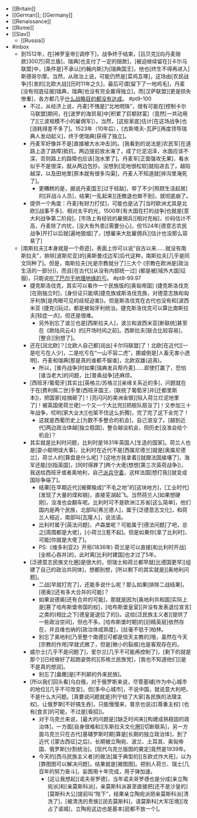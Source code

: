 - [[Britain]]
- [[German]]; [[Germany]]
- [[Renaissance]]
- [[Rome]]
- [[Slav]]
    - [[Russia]]
- #inbox
    - 到1512年，在[神罗皇帝][调停下]，战争终于结束，[吕贝克][向丹麦赔款]300万[荷兰盾]，瑞典[也支付了一定的赔款]，[被迫继续留在][卡尔马联盟]中，[条件是]不承认[约翰内斯]为[瑞典国王]，他也[终生不得再进入]斯德哥尔摩。当然，从政治上说，可能仍然是[菜鸡互啄]，这场由[农民战争]引发的[北欧大战][历时11年之久]，最后可谓[留下了一地鸡毛]，丹麦[没有彻底征服]瑞典，瑞典[也没有完全赢得独立]，而[汉萨联盟][更是损失惨重]，各方都几乎[什么战略目的都没有达成](https://www.zhihu.com/question/308741059/answer/2308814755)。 #pt9-100
        - 不过，从经济上说，丹麦[不愧是]“北地明珠”，很有可能在[控制卡尔马联盟]期间，在[波罗的海贸易]中[积累了巨额财富]（竟然[一共动用了][三波规模不小的雇佣军]）。当然，[这些家底]估计[在这场战争]也[消耗得差不多了]。1523年（10年后），[古斯塔夫-瓦萨][再度领导瑞典人发动起义]，终于使瑞典[获得了独立]。
        - 丹麦军好像并不是[直接被大水冲击]的。[我看到的说法是]农民军[在道路上造了路障]抵抗，两边提前放水淹了，成了烂泥沼泽，水面应该不深，否则路上的路障也应该[泡水里了]。丹麦军[正面强攻无果]，看水似乎不是很深，就从两边包抄。没想到[泥地很松软]就陷进去了，越陷越深，以及田地里[原本就有很多沟渠]，丹麦人不知道就[摔沟里淹死了]。
            - 更糟糕的是，据说丹麦国王[过于轻敌]，带了不少[照顾生活起居]的[非战斗人员]，结果[一乱起来][连撤退也做不到]，就彻底崩了。
        - 提供一个角度：丹麦[有财力打仗]，可能也是沾了[当时欧洲尤其是北欧][战事不多]、相对太平的光，1500年[有大国在打的战争]也就是[意大利战争第二阶段]，[市场上有经验的雇佣兵][相对充裕]，价码估计不高，丹麦除了内忧，[没大有外患][需要分心]，但1524年[德意志农民战争]开打以后就[遍地狼烟]了，[想雇来大批雇佣兵][估计也没那么容易了]
    - [南斯拉夫][本身就是一个奇迹]，表面上你可以说“自古以来……就没有南斯拉夫”，排除[波斯尼亚]的[奥斯曼戍边军]后代这种，南斯拉夫[几乎是同文同种了]。但是，南斯拉夫[光是宗教就分了]三大个 (宗教在欧洲是[政治生活的一部分])，而且[在古代][从没有内部统一过] (都是被[域外大国]征服)，只能说[吃了巴尔干地理地缘的亏](https://www.zhihu.com/question/523965472/answer/2409781798)。 #pt8-99.97
        - 捷克斯洛伐克，其实可以看作一个民族版的[奥匈帝国] (捷克斯洛伐克[在刚独立时]，[身份证只能填]捷克族或斯洛伐克族，对德意志族和匈牙利族[是肉眼可见的歧视迫害])。但是斯洛伐克在古代也没有和[波西米亚 (捷克)]玩过，都是被匈牙利统治。捷克斯洛伐克可以算比南斯拉夫[轻症一点]，但还是很难。
            - 另外别忘了波兰也是[西斯拉夫人]，波兰和波西米亚[断联统]甚至在《欧陆风云4》的[开场时间之前]。西斯拉夫[联合比较容易]，[整合][别想了]。
        - 还在[润北欧]？[北欧人自己都]润出[卡尔玛联盟]了！北欧[在近代][一是吃亏在人少]，二是吃亏在“一山不容二虎”，挪威倒是[人畜无害小透明]，丹麦和瑞典[那是真的谁都不服谁]，北欧双雄(迫真)。
            - 所以，[普丹战争]时如果[瑞典发兵帮丹麦]……即使打赢了，恐怕[谁当老大]的问题，比[普奥战争]还麻烦。
        - [西班牙/葡萄牙]其实比[英格兰/苏格兰][亲缘关系近的多]，问题就在于在[费利佩二世]手里(西班牙国王，[联统了葡萄牙]并[迁都里斯本])，把国家[给搞砸了]！[亮闪闪的美洲金银][陷入荷兰烂泥地里了]！被英国佬荷兰佬[一个又一个大比兜][把舰队扇没了]！又参加三十年战争，哎哟[家大业大][也架不住这么折腾]，完了完了这下全完了！
            - 这就是西葡历史上[为数不多整合的机会]，自己浪没了。[越到近代]两边政治体越[独立稳固]，整合越没机会，但历史[没准会给个机会]？
        - 其实就是比利时问题，比利时是1831年英国人[生造的国家]。荷兰人也是[耍小聪明误大事]，比利时在近代不是[西属尼德兰]就是[奥属尼德兰]，荷兰人的[算盘是什么呢]？[这地方我拿着][就跟法国接壤了]，海军还能[剑指英国]，[同时得罪了]两个大佬(想想[第三次英荷战争])，我送给西班牙或者奥地利，自己[派兵守着]([防务][不劳人费心])，这样法国[想打我][就变成国际争端了]。
            - 结果[在早期近代][被揶揄成]“不毛之地”的[这块地方]，[工业时代][发现了大量的煤和钢]，直接芜湖起飞。当然荷兰人[如果想硬刚]，没准也会翻车呢。比利时可不是欧洲江苏省[这么简单]，他们国内是两个民族，北部叫[弗兰德人]，属于[泛德意志文化]，和荷兰人相近，南部叫[瓦隆人]，说法语。
            - 比利时属于[英法问题]，卢森堡呢？可能属于[德法问题]了吧，总之[周围都是大佬]，[小荷兰][惹不起]。但是如果你[拿了比利时]，可能[你就是大佬了]。
            - PS:《维多利亚2》开局(1836年) 荷兰是可以直接[和比利时开战][全核心吞并]的，此时离[比利时建国]也才过了5年。
        - [泛德意志民族文化圈]是很大的，但瑞士和荷兰都早就[比德国更早][组建了自己的政治共同体]，想都别想，[所以剩下的其实就是][奥地利问题]。
            - 二战[早就打完了]，还能多说什么呢？那么如果[排除二战结果]，[德奥][还有多大合并的可能]？
            - 如果说德奥[还有合并的可能]，那就是因为[奥地利共和国]实际上是[篡了哈布斯堡帝国的权]，[哈布斯堡皇室][并没有发表退位宣言]之类的(相比之下[德皇是退位了的])。这给[泛民族主义者][提供了一些政治空间]，但也不多。[哈布斯堡时期]的[旧精英层]依然存在，并且维也纳的[政治体成熟度]，[丝毫不低于]柏林。
            - 别忘了奥地利[乃至整个南德][可都是信天主教的]哦，虽然在今天[宗教的作用]早就式微了，但是[微小的裂痕]也是客观存在的。
        - 威尔士[几乎不是问题了]，爱尔兰[几乎不可能再控制了]，[剩下的就是那个][已经做好了起跑姿势的][苏格兰民族党]，[我也不知道他们][是不是真的想润]。
            - 别忘了[盎撒]是[不列颠的外来民族]。
        - [所以我们回头看]乌白俄，对于俄罗斯来说，尽管基辅[作为中心城市的地位][几乎不可改变]，但[多中心城市]，不说中国，就说意大利吧，不是什么大问题。[真要说问题就是]列宁给了大家[各民族的法理主权]，让俄罗斯[不好搞生吞]，只能慢慢来，普京也说过[尊重主权] (也有[食言]的可能，不过是[昏招])。
            - 对于乌克兰来说，[最大的问题是][缺乏时间来][构建成熟稳固的政治体]，一方面[自身很难和][东斯拉夫文化圈][切断联系]，另一方面乌克兰只在古代[基辅罗斯时期]算是[长期的独立政治体]，到了近代 ([蒙古西征]之后)，长期被立陶宛、波兰、土耳其、奥匈帝国、俄罗斯[分割统治]。[现代乌克兰版图的奠定]竟然是1939年。
            - 今天的[西乌民族主义者]的做法[属于典型的][东欧式作大死]，以为[靠图图可以解决问题]，结果就是[被图图]。把别人荷兰、瑞士[几百年的努力奋斗]，妄图用十年完成，用子弹加速。
                - [这让我想起][诺夫哥罗德]，当年诺夫哥罗德也是分成[亲立陶宛派]和[亲莫斯科派]，亲莫斯科派甚至直接把[还不是沙皇的][莫斯科大公]提前叫“陛下”，结果亲立陶宛派把亲莫斯科派[清洗了]，[被清洗的贵族][润去莫斯科]，请莫斯科[大军压境][攻占了诺城]，立陶宛这边也是基本[屁都不放一个]。
